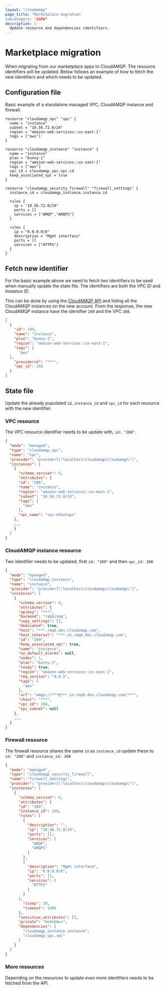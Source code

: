 ```yaml
---
layout: "cloudamqp"
page_title: "Marketplace migration
subcategory: "info"
description: |-
  Update resource and dependencies identifiers.
---
```


# Marketplace migration

When migrating from our marketplace apps to CloudAMQP. The resource identifiers will be updated.
Below follows an example of how to fetch the new identifiers and which needs to be updated.

## Configuration file

Basic example of a standalone managed VPC, CloudAMQP instance and firewall.

```hcl
resource "cloudamqp_vpc" "vpc" {
  name = "instance"
  subnet = "10.56.72.0/24"
  region = "amazon-web-services::us-east-1"
  tags = ["aws"]
}

resource "cloudamqp_instance" "instance" {
  name = "instance"
  plan = "bunny-1"
  region = "amazon-web-services::us-east-1"
  tags = ["aws"]
  vpc_id = cloudamqp_vpc.vpc.id
  keep_associated_vpc = true
}

resource "cloudamqp_security_firewall" "firewall_settings" {
  instance_id = cloudamqp_instance.instance.id
  
  rules {
    ip = "10.56.72.0/24"
    ports = []
    services = ["AMQP","AMQPS"]
  }

  rules {
    ip = "0.0.0.0/0"
    description = "Mgmt interface"
    ports = []
    services = ["HTTPS"]
  }
}
```

## Fetch new identifier

For the basic example above we need to fetch two identifiers to be used when manually update the state file. The identifiers are both the *VPC ID* and *Instance ID*.

This can be done by using the [CloudAMQP API](https://docs.cloudamqp.com/#list-instances) and listing all the CloudAMQP instances on the new account. From the response, the new CloudAMQP instance have the identifier `209` and the VPC `208`. 

```json
[
  {
    "id": 209,
    "name": "instance",
    "plan": "bunny-1",
    "region": "amazon-web-services::us-east-1",
    "tags": [
      "aws"
  ],
    "providerid": "***",
    "vpc_id": 208
  }
]
```

## State file

Update the already populated `id`, `instance_id` and `vpc_id` for each resource with the new identifier. 

### VPC resource

The VPC resource identifier needs to be update with, `id: "208"`.

```json
{
  "mode": "managed",
  "type": "cloudamqp_vpc",
  "name": "vpc",
  "provider": "provider[\"localhost/cloudamqp/cloudamqp\"]",
  "instances": [
    {
      "schema_version": 0,
      "attributes": {
      "id": "208",
      "name": "instance",
      "region": "amazon-web-services::us-east-1",
      "subnet": "10.56.72.0/24",
      "tags": [
        "aws"
      ],
      "vpc_name": "vpc-mfbztwps"
    },
    ...
    }
  ]
}
```

### CloudAMQP instance resource

Two identifier needs to be updated,  first `id: "209"` and then `vpc_id: 208` 

```json
{
  "mode": "managed",
  "type": "cloudamqp_instance",
  "name": "instance",
  "provider": "provider[\"localhost/cloudamqp/cloudamqp\"]",
  "instances": [
    {
      "schema_version": 0,
      "attributes": {
      "apikey": "***",
      "backend": "rabbitmq",
      "copy_settings": [],
      "dedicated": true,
      "host": "***.rmq6.dev.cloudamqp.com",
      "host_internal": "***.in.rmq6.dev.cloudamqp.com",
      "id": "209",
      "keep_associated_vpc": true,
      "name": "instance",
      "no_default_alarms": null,
      "nodes": 1,
      "plan": "bunny-1",
      "ready": true,
      "region": "amazon-web-services::us-east-1",
      "rmq_version": "4.0.5",
      "tags": [
        "aws"
      ],
      "url": "amqp://***@***.in.rmq6.dev.cloudamqp.com/***",
      "vhost": "***",
      "vpc_id": 208,
      "vpc_subnet": null
    },
    ...
  ]
}
```

### Firewall resource

The firewall resource shares the same `id` as `instance_id` update these to `id: "209"` and `instance_id: 209` 

```json
{
  "mode": "managed",
  "type": "cloudamqp_security_firewall",
  "name": "firewall_settings",
  "provider": "provider[\"localhost/cloudamqp/cloudamqp\"]",
  "instances": [
    {
      "schema_version": 0,
      "attributes": {
      "id": "209",
      "instance_id": 209,
      "rules": [
        {
          "description": "",
          "ip": "10.56.72.0/24",
          "ports": [],
          "services": [
            "AMQP",
            "AMQPS"
          ]
        },
        {
          "description": "Mgmt interface",
          "ip": "0.0.0.0/0",
          "ports": [],
          "services": [
            "HTTPS"
          ]
        }
      ],
        "sleep": 30,
        "timeout": 1800
      },
      "sensitive_attributes": [],
      "private": "bnVsbA==",
      "dependencies": [
        "cloudamqp_instance.instance",
        "cloudamqp_vpc.vpc"
      ]
    }
  ]
}
```

### More resources

Depending on the resources to update even more identifiers needs to be fetched from the API.
